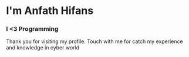 # I'm Anfath Hifans
### I <3 Programming

Thank you for visiting my profile. Touch with me for catch my experience and knowledge in cyber world
